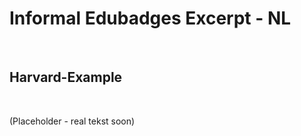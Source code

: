 Informal Edubadges Excerpt - NL
===============================

 

Harvard-Example
---------------

 

(Placeholder - real tekst soon)
